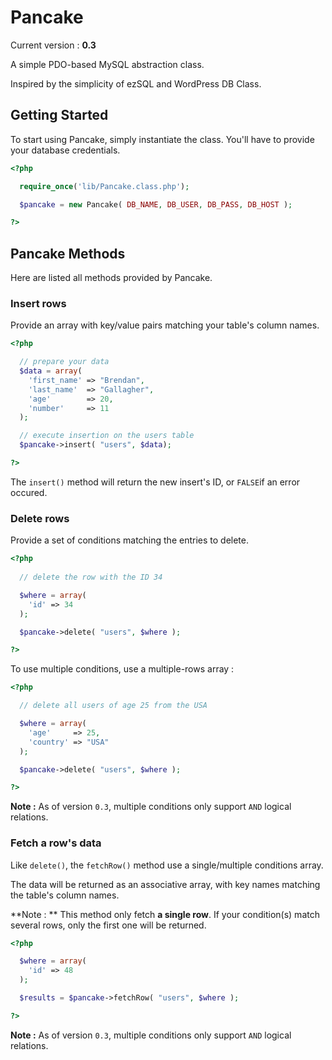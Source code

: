 Pancake
=======

Current version : **0.3**

A simple PDO-based MySQL abstraction class.

Inspired by the simplicity of ezSQL and WordPress DB Class.

Getting Started
---------------

To start using Pancake, simply instantiate the class.
You'll have to provide your database credentials.

```php
<?php

  require_once('lib/Pancake.class.php');

  $pancake = new Pancake( DB_NAME, DB_USER, DB_PASS, DB_HOST );

?>
```

Pancake Methods
---------------

Here are listed all methods provided by Pancake.

### Insert rows

Provide an array with key/value pairs matching your table's column names.

```php
<?php

  // prepare your data
  $data = array(
    'first_name' => "Brendan",
    'last_name'  => "Gallagher",
    'age'        => 20,
    'number'     => 11
  );

  // execute insertion on the users table
  $pancake->insert( "users", $data);

?>
```

The `insert()` method will return the new insert's ID, or `FALSE`if an error occured.

### Delete rows

Provide a set of conditions matching the entries to delete.

```php
<?php
  
  // delete the row with the ID 34

  $where = array(
    'id' => 34
  );

  $pancake->delete( "users", $where );

?>
```

To use multiple conditions, use a multiple-rows array :

```php
<?php

  // delete all users of age 25 from the USA

  $where = array(
    'age'     => 25,
    'country' => "USA"
  );

  $pancake->delete( "users", $where );

?>
```

**Note :** As of version `0.3`, multiple conditions only support `AND` logical relations.

### Fetch a row's data

Like `delete()`, the `fetchRow()` method use a single/multiple conditions array.

The data will be returned as an associative array, with key names matching the table's column names.

**Note : ** This method only fetch **a single row**. If your condition(s) match several rows, only the first one will be returned.

```php
<?php

  $where = array(
    'id' => 48
  );

  $results = $pancake->fetchRow( "users", $where );

?>
```

**Note :** As of version `0.3`, multiple conditions only support `AND` logical relations.